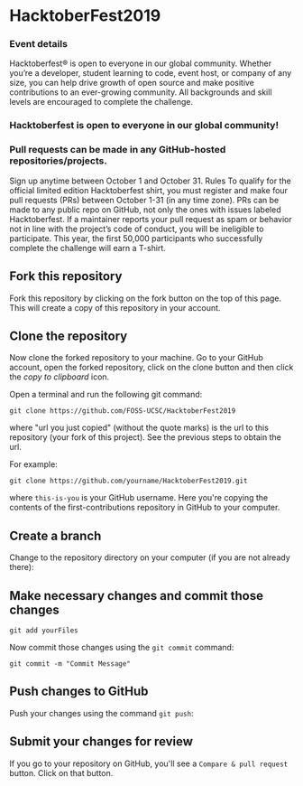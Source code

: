 # HacktoberFest2019
### Event details
Hacktoberfest® is open to everyone in our global community. Whether you’re a developer, student learning to code, event host, or company of any size, you can help drive growth of open source and make positive contributions to an ever-growing community. All backgrounds and skill levels are encouraged to complete the challenge.

### Hacktoberfest is open to everyone in our global community!
### Pull requests can be made in any GitHub-hosted repositories/projects.
Sign up anytime between October 1 and October 31.
Rules
To qualify for the official limited edition Hacktoberfest shirt, you must register and make four pull requests (PRs) between October 1-31 (in any time zone). PRs can be made to any public repo on GitHub, not only the ones with issues labeled Hacktoberfest. If a maintainer reports your pull request as spam or behavior not in line with the project’s code of conduct, you will be ineligible to participate. This year, the first 50,000 participants who successfully complete the challenge will earn a T-shirt.

## Fork this repository

Fork this repository by clicking on the fork button on the top of this page.
This will create a copy of this repository in your account.

## Clone the repository

Now clone the forked repository to your machine. Go to your GitHub account, open the forked repository, click on the clone button and then click the *copy to clipboard* icon.

Open a terminal and run the following git command:

```
git clone https://github.com/FOSS-UCSC/HacktoberFest2019
```
where "url you just copied" (without the quote marks) is the url to this repository (your fork of this project). See the previous steps to obtain the url.


For example:
```
git clone https://github.com/yourname/HacktoberFest2019.git
```
where `this-is-you` is your GitHub username. Here you're copying the contents of the first-contributions repository in GitHub to your computer.

## Create a branch

Change to the repository directory on your computer (if you are not already there):

## Make necessary changes and commit those changes
```
git add yourFiles
```

Now commit those changes using the `git commit` command:
```
git commit -m "Commit Message"
```

## Push changes to GitHub

Push your changes using the command `git push`:


## Submit your changes for review

If you go to your repository on GitHub, you'll see a  `Compare & pull request` button. Click on that button.
